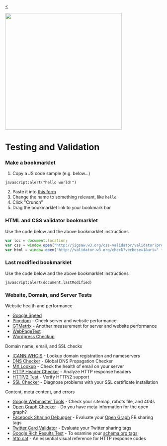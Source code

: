 
[<](../../README.md)

<img width="375" src="../../assets/img/banner-web-development.png">

# Testing and Validation








### Make a bookmarklet

1. Copy a JS code sample (e.g. below...)
```
javascript:alert("hello world!")
```
2. Paste it into [this form](http://ted.mielczarek.org/code/mozilla/bookmarklet.html)
3. Change the name to something relevant, like `hello`
4. Click "Crunch"
5. Drag the bookmarklet link to your bookmark bar



### HTML and CSS validator bookmarklet
Use the code below and the above bookmarklet instructions
```javascript
var loc = document.location;
var css = window.open("http://jigsaw.w3.org/css-validator/validator?profile=css3&warning=0&uri=" + loc, "css");
var html = window.open("http://validator.w3.org/check?verbose=1&uri=" + loc, "html");
```

### Last modified bookmarklet
Use the code below and the above bookmarklet instructions
```
javascript:alert(document.lastModified)
```




### Website, Domain, and Server Tests

Website health and performance
* [Google Speed](https://developers.google.com/speed/pagespeed/insights/)
* [Pingdom](https://tools.pingdom.com/) - Check server and website performance
* [GTMetrix](https://gtmetrix.com/) - Another measurement for server and website performance
* [WebPageTest](https://www.webpagetest.org/)
* [Wordpress Checkup](https://premium.wpmudev.org/wp-checkup/)

Domain name, email, and SSL checks
* [ICANN WHOIS](https://whois.icann.org/en) - Lookup domain registration and nameservers
* [DNS Checker](https://dnschecker.org/) - Global DNS Propagation Checker
* [MX Lookup](https://mxtoolbox.com/MXLookup.aspx) - Check the health of email on your server
* [HTTP Header Checker](https://tools.keycdn.com/curl) - Analyze HTTP response headers
* [HTTP/2 Test](https://tools.keycdn.com/http2-test) - Verify HTTP/2 support
* [SSL Checker](https://www.sslshopper.com/ssl-checker.html) - Diagnose problems with your SSL certificate installation

Content, meta content, and errors
* [Google Webmaster Tools](https://www.google.com/webmasters/tools) - Check your sitemap, robots file, and 404s
* [Open Graph Checker](http://opengraphcheck.com) - Do you have meta information for the open graph?
* [Facebook Sharing Debugger](https://developers.facebook.com/tools/debug/) - Evaluate your [Open Graph](https://ogp.me/) FB sharing tags
* [Twitter Card Validator](https://cards-dev.twitter.com/validator) - Evaluate your Twitter sharing tags
* [Google Rich Results Test](https://search.google.com/test/rich-results) - To examine your [schema.org tags](https://schema.org/docs/gs.html)
* [http.cat](https://http.cat/) - An essential visual reference for HTTP response codes
